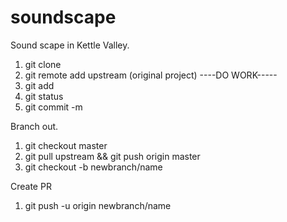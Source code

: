 # soundscape
Sound scape in Kettle Valley.
1. git clone
2. git remote add upstream (original project)
----DO WORK-----
3. git add <file>
4. git status
5. git commit -m

Branch out.

1. git checkout master
2. git pull upstream && git push origin master
3. git checkout -b newbranch/name

Create PR

1. git push -u origin newbranch/name